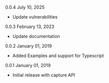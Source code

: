 0.0.4 July 10, 2025
  - Update vulnerabilities

0.0.3 February 13, 2023
  - Update documentation

0.0.2 January 01, 2019
  - Added Examples and support for Typescript

0.0.1 January 01, 2019
  - Initial release with capture API